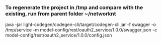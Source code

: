 ### To regenerate the project in /tmp and compare with the existing, run from parent folder ~/networknt
java -jar light-codegen/codegen-cli/target/codegen-cli.jar -f swagger -o /tmp/service -m model-config/rest/oauth2_service/1.0.0/swagger.json -c model-config/rest/oauth2_service/1.0.0/config.json
